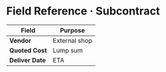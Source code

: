 <!-- docs/reference/field-definitions/subcontract.md -->
# Field Reference · Subcontract

| Field | Purpose |
|-------|---------|
| **Vendor** | External shop |
| **Quoted Cost** | Lump sum |
| **Deliver Date** | ETA |

